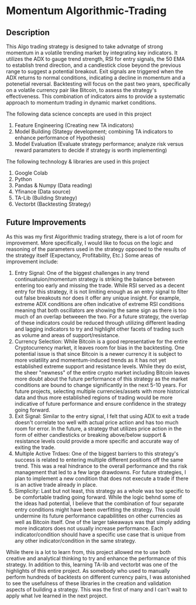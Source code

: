 # Momentum Algorithmic-Trading 
## Description
This Algo trading strategy is designed to take advnatge of strong momentum in a volatile trending market by integrating key indicators. It utilizes the ADX to gauge trend strength, RSI for entry signals, the 50 EMA to establish trend direction, and a candlestick close beyond the previous range to suggest a potential breakout. Exit signals are triggered when the ADX returns to normal conditions, indicating a decline in momentum and a potenetial reversal. Backtesting will focus on the past two years, specifically on a volatile currency pair like Bitcoin, to assess the strategy's effectiveness. This combination of indicators aims to provide a systematic approach to momentum trading in dynamic market conditions.

The following data science concepts are used in this project
1. Feature Engineering (Creating new TA indicators)
2. Model Building (Stategy development; combining TA indicators to enhance performance of Hypothesis)
3. Model Evaluation (Evaluate strategy performance; analyze risk versus reward paramaters to decide if strategy is worth implementing)

The following technology & libraries are used in this project
1. Google Colab
2. Python
3. Pandas & Numpy (Data reading)
4. Yfinance (Data source)
5. TA-Lib (Building Strategy)
6. Vectorbt (Backtesting Strategy)

## Future Improvements
As this was my first Algorithmic trading strategy, there is a lot of room for improvement. More specifically, I would like to focus on the logic and reasoning of the parameters used in the strategy opposed to the results of the strategy itself (Expectancy, Profitability, Etc.) Some areas of improvement include:
1. Entry Signal:
   One of the biggest challenges in any trend continuatuion/momentum strategy is striking the balance between entering too early and missing the trade. While RSI served as a decent entry for this strategy, it is not limiting enough as an entry signal to filter out false breakouts nor does it offer any unique insight. For example, extreme ADX conditions are often indicative of extreme RSI conditions meaning that both oscillators are showing the same sign as there is too much of an overlap betweeen the two. For a future strategy, the overlap of these indicators could be reduced through utilizing different leading and lagging indicators to try and highlight other facets of trading such as volume and areas of support/resistance.
2. Currency Selection:
   While Bitcoin is a good representative for the entire Cryptocurrency market, it leaves room for bias in the backtesting. One potential issue is that since Bitcoin is a newer currency it is subject to more volatility and momentum-induced trends as it has not yet established extreme support and resistance levels. While they do exist, the sheer "newness" of the entire crypto market including Bitcoin leaves more doubt about the future performance of this strategy as the market conditions are bound to change significantly in the next 5-10 years. For future projects, selecting multiple currencies/assets with more historical data and thus more established regions of trading would be more indicative of future performance and ensure confidence in the strategy going forward.
3. Exit Signal:
   Similar to the entry signal, I felt that using ADX to exit a trade doesn't correlate too well with actual price action and has too much room for error. In the future, a strategy that utilizes price action in the form of either candlesticks or breaking above/below support & resistance levels could provide a more specific and accurate way of exiting the trade.
4. Multiple Active Trdaes:
   One of the biggest barriers to this strategy's success is related to entering multiple different positions off the same trend. This was a real hindrance to the overall performance and ths risk management that led to a few large drawdowns. For future strategies, I plan to implement a new condition that does not execute a trade if there is an active trade already in place.
5. Simplicity:
   Last but not least, this strategy as a whole was too specific to be comfortable trading going forward. While the logic behnd some of the ideas had potential, I believe that the combination of four separate entry conditions might have been overfitting the strategy. This could undermine its future performance capabilitites on other currencies as well as Bitcoin itself. One of the larger takeaways was that simply adding more indicators does not usually increase performance. Each indicator/condition should have a specific use case that is unique from any other indicator/condition in the same strategy.

While there is a lot to learn from, this project allowed me to use both creative and analytical thinking to try and enhance the performance of this strategy. In addition to this, learning TA-lib and vectorbt was one of the highlights of this entire project. As somebody who used to manually perform hundreds of backtests on different currency pairs, I was astonished to see the usefulness of these libraries in the creation and validation aspects of building a strategy. This was the first of many and I can't wait to apply what Ive learned in the next project.
